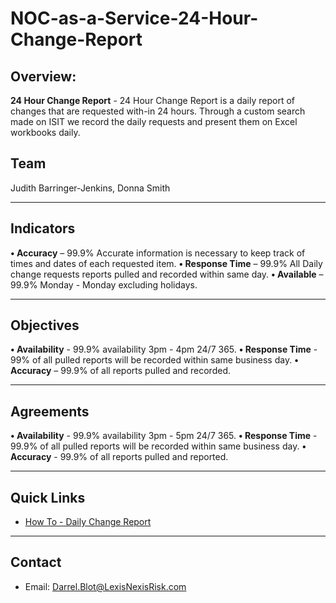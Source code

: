 # NOC-as-a-Service-24-Hour-Change-Report
## Overview: 
**24 Hour Change Report** - 24 Hour Change Report is a daily report of changes that are requested with-in 24 hours. Through a custom search made on ISIT we record the daily requests and present them on Excel workbooks daily. 

## Team 

Judith Barringer-Jenkins, Donna Smith
______________________________________________

## Indicators

**• Accuracy** – 99.9% Accurate information is necessary to keep track of times and dates of each requested item.
**• Response Time** – 99.9% All Daily change requests reports pulled and recorded within same day. 
**• Available** – 99.9% Monday - Monday excluding holidays.

_______________________________________________

## Objectives

**•	Availability** - 99.9% availability 3pm - 4pm 24/7 365.
**•	Response Time** - 99% of all pulled reports will be recorded within same business day.
**•	Accuracy** – 99.9% of all reports pulled and recorded.

________________________________________________

## Agreements

**• Availability** - 99.9% availability 3pm - 5pm 24/7 365.
**• Response Time** - 99.9% of all pulled reports will be recorded within same business day.
**• Accuracy** - 99.9% of all reports pulled and reported.

_________________________________________________

## Quick Links
- [How To - Daily Change Report](https://confluence.rsi.lexisnexis.com/display/NW/How+to+-+Daily+Change+Report+M-F+15%3A00)

___________________________________________________

## Contact
- Email: Darrel.Blot@LexisNexisRisk.com
